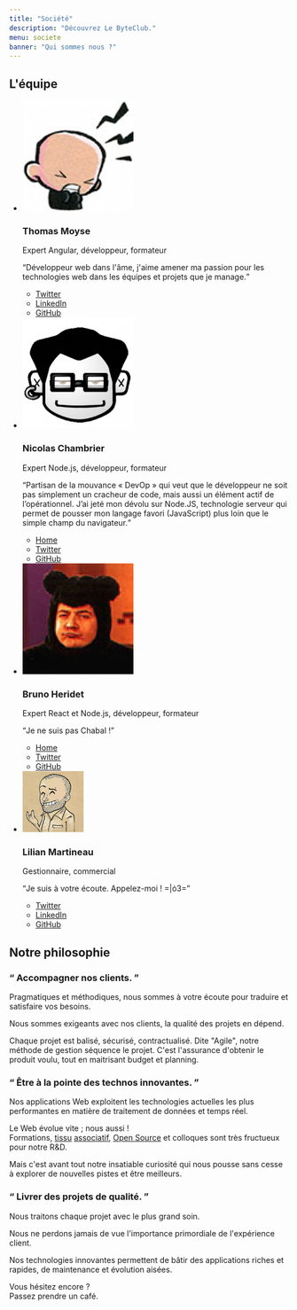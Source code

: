```yaml
---
title: "Société"
description: "Découvrez Le ByteClub."
menu: societe
banner: "Qui sommes nous ?"
---
```

<section class="section">
	<div class="wrap">
		<div class="inner">
			<h2 id="equipe" class="title-main">L'équipe</h2>
			<ul class="members">
				<li class="member">
					<div class="member-inside">
						<img src="img/avatars/avatar-thomas.png" alt="Thomas Moyse" class="member-pic" />
						<h3 class="member-name">Thomas Moyse</h3>
						<p class="member-job">Expert Angular, développeur, formateur</p>
						<div class="member-bio content">
							<q>Développeur web dans l'âme, j'aime amener ma passion pour les technologies web dans les équipes et projets que je manage.</q>
						</div>
						<ul class="nav member-social">
							<li class="twitter"><a href="https://twitter.com/t8g"><i class="fa fa-twitter fa-2x"></i><span>Twitter</span></a></li>
							<li class="linkedin"><a href="http://www.linkedin.com/pub/thomas-moyse/11/882/b83"><i class="fa fa-linkedin fa-2x"></i><span>LinkedIn</span></a></li>
							<li class="github"><a href="https://github.com/t8g"><i class="fa fa-github fa-2x"></i><span>GitHub</span></a></li>
						</ul>
					</div>
				</li>
				<li class="member">
					<div class="member-inside">
						<img src="img/avatars/avatar-nicolas.png" alt="Nicolas Chambrier" class="member-pic" />
						<h3 class="member-name">Nicolas Chambrier</h3>
						<p class="member-job">Expert Node.js, développeur, formateur</p>
						<div class="member-bio content">
							<q>Partisan de la mouvance « DevOp » qui veut que le développeur ne soit pas simplement un cracheur de code, mais aussi un élément actif de l’opérationnel. J’ai jeté mon dévolu sur Node.JS, technologie serveur qui permet de pousser mon langage favori (JavaScript) plus loin que le simple champ du navigateur.</q>
						</div>
						<ul class="nav member-social">
							<li class="lair"><a href="http://naholyr.fr"><i class="fa fa-link fa-2x"></i><span>Home</span></a></li>
							<li class="twitter"><a href="https://twitter.com/naholyr"><i class="fa fa-twitter fa-2x"></i><span>Twitter</span></a></li>
							<li class="github"><a href="https://github.com/naholyr"><i class="fa fa-github fa-2x"></i><span>GitHub</span></a></li>
						</ul>
					</div>
				</li>
				<li class="member">
					<div class="member-inside">
						<img src="img/avatars/avatar-bruno.png" alt="Bruno Heridet" class="member-pic" />
						<h3 class="member-name">Bruno Heridet</h3>
						<p class="member-job">Expert React et Node.js, développeur, formateur</p>
						<div class="member-bio content">
							<q>Je ne suis pas Chabal !</q>
						</div>
						<ul class="nav member-social">
							<li class="lair"><a href="http://delapouite.com"><i class="fa fa-link fa-2x"></i><span>Home</span></a></li>
							<li class="twitter"><a href="https://twitter.com/delapouite"><i class="fa fa-twitter fa-2x"></i><span>Twitter</span></a></li>
							<li class="github"><a href="https://github.com/delapouite"><i class="fa fa-github fa-2x"></i><span>GitHub</span></a></li>
						</ul>
					</div>
				</li>
				<li class="member">
					<div class="member-inside">
						<img src="img/avatars/avatar-lilian.png" alt="Lilian Martineau" class="member-pic" />
						<h3 class="member-name">Lilian Martineau</h3>
						<p class="member-job">Gestionnaire, commercial</p>
						<div class="member-bio content">
							<q>Je suis à votre écoute. Appelez-moi !    =|ȯ3=</q>
						</div>
						<ul class="nav member-social">
							<li class="twitter"><a href="https://twitter.com/bowlazed"><i class="fa fa-twitter fa-2x"></i><span>Twitter</span></a></li>
							<li class="linkedin"><a href="http://www.linkedin.com/pub/lilian-martineau/35/170/638"><i class="fa fa-linkedin fa-2x"></i><span>LinkedIn</span></a></li>
							<li class="github"><a href="https://github.com/bowlazed"><i class="fa fa-github fa-2x"></i><span>GitHub</span></a></li>
						</ul>
					</div>
				</li>
			</ul>
		</div>
	</div>
</section>

<section class="section section-alt">
	<div class="wrap cf">
		<div class="inner">
			<h2 id="philosophie" class="title-main">Notre philosophie</h2>
			<div class="ideas">
				<div class="idea">
					<div class="idea-card content">
						<div class="idea-front">
							<h3 class="idea-title"><q> Accompagner nos clients. </q></h3>
						</div>
						<p>Pragmatiques et méthodiques, nous sommes à votre écoute pour traduire et satisfaire vos besoins.</p>
						<p>Nous sommes exigeants avec nos clients, la qualité des projets en dépend.</p>
						<p>Chaque projet est balisé, sécurisé, contractualisé. Dite "Agile", notre méthode de gestion séquence le projet. C'est l'assurance d'obtenir le produit voulu, tout en maitrisant budget et planning.</p>
					</div>
				</div>
				<div class="idea">
					<div class="idea-card content">
						<div class="idea-front">
							<h3 class="idea-title"><q> Être à la pointe des technos innovantes. </q></h3>
						</div>
						<p>Nos applications Web exploitent les technologies actuelles les plus performantes en matière de traitement de données et temps réel.</p>
						<p>Le Web évolue vite ; nous aussi !<br>Formations, <a href="http://nantesjs.org">tissu</a> <a href="http://lyonjs.org">associatif</a>, <a href="https://github.com/byteclubfr">Open Source</a> et colloques sont très fructueux pour notre R&D.</p>
						<p>Mais c'est avant tout notre insatiable curiosité qui nous pousse sans cesse à explorer de nouvelles pistes et être meilleurs.</p>
					</div>
				</div>
				<div class="idea last">
					<div class="idea-card content">
						<div class="idea-front">
							<h3 class="idea-title"><q> Livrer des projets de qualité. </q></h3>
						</div>
						<p>Nous traitons chaque projet avec le plus grand soin.</p>
						<p>Nous ne perdons jamais de vue l'importance primordiale de l'expérience client.</p>
						<p>Nos technologies innovantes permettent de bâtir des applications riches et rapides, de maintenance et évolution aisées.</p>
						<p>Vous hésitez encore ?<br>Passez prendre un café.</p>
					</div>
				</div>
			</div>
		</div>
	</div>
</section>
